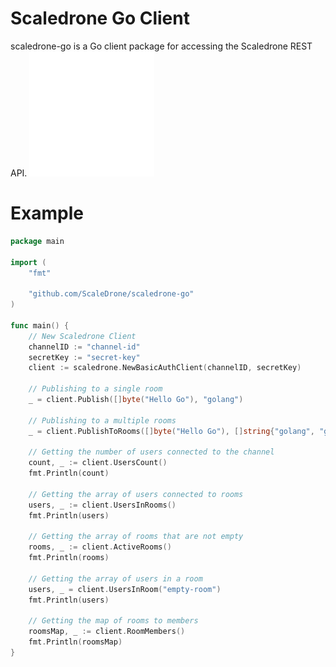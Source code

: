 # Scaledrone Go Client

scaledrone-go is a Go client package for accessing the Scaledrone REST API.
![gopher](https://raw.githubusercontent.com/scaledrone/scaledrone-go/master/gopher.png)

# Example

```go
package main

import (
	"fmt"

	"github.com/ScaleDrone/scaledrone-go"
)

func main() {
	// New Scaledrone Client
	channelID := "channel-id"
	secretKey := "secret-key"
	client := scaledrone.NewBasicAuthClient(channelID, secretKey)

	// Publishing to a single room
	_ = client.Publish([]byte("Hello Go"), "golang")

	// Publishing to a multiple rooms
	_ = client.PublishToRooms([]byte("Hello Go"), []string{"golang", "gopher"})

	// Getting the number of users connected to the channel
	count, _ := client.UsersCount()
	fmt.Println(count)

	// Getting the array of users connected to rooms
	users, _ := client.UsersInRooms()
	fmt.Println(users)

	// Getting the array of rooms that are not empty
	rooms, _ := client.ActiveRooms()
	fmt.Println(rooms)

	// Getting the array of users in a room
	users, _ = client.UsersInRoom("empty-room")
	fmt.Println(users)

	// Getting the map of rooms to members
	roomsMap, _ := client.RoomMembers()
	fmt.Println(roomsMap)
}
```
